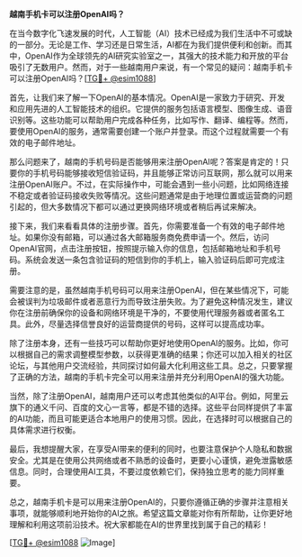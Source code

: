 **越南手机卡可以注册OpenAI吗？**

在当今数字化飞速发展的时代，人工智能（AI）技术已经成为我们生活中不可或缺的一部分。无论是工作、学习还是日常生活，AI都在为我们提供便利和创新。而其中，OpenAI作为全球领先的AI研究实验室之一，其强大的技术能力和开放的平台吸引了无数用户。然而，对于一些越南用户来说，有一个常见的疑问：越南手机卡可以注册OpenAI吗？[[TG💪+ @esim1088](https://t.me/s/esim1088)]

首先，让我们来了解一下OpenAI的基本情况。OpenAI是一家致力于研究、开发和应用先进的人工智能技术的组织。它提供的服务包括语言模型、图像生成、语音识别等。这些功能可以帮助用户完成各种任务，比如写作、翻译、编程等。然而，要使用OpenAI的服务，通常需要创建一个账户并登录。而这个过程就需要一个有效的电子邮件地址。

那么问题来了，越南的手机号码是否能够用来注册OpenAI呢？答案是肯定的！只要你的手机号码能够接收短信验证码，并且能够正常访问互联网，那么就可以用来注册OpenAI账户。不过，在实际操作中，可能会遇到一些小问题，比如网络连接不稳定或者验证码接收失败等情况。这些问题通常是由于地理位置或运营商的问题引起的，但大多数情况下都可以通过更换网络环境或者稍后再试来解决。

接下来，我们来看看具体的注册步骤。首先，你需要准备一个有效的电子邮件地址。如果你没有邮箱，可以通过各大邮箱服务商免费申请一个。然后，访问OpenAI官网，点击注册按钮，按照提示输入你的信息，包括邮箱地址和手机号码。系统会发送一条包含验证码的短信到你的手机上，输入验证码后即可完成注册。

需要注意的是，虽然越南手机号码可以用来注册OpenAI，但在某些情况下，可能会被误判为垃圾邮件或者恶意行为而导致注册失败。为了避免这种情况发生，建议你在注册前确保你的设备和网络环境是干净的，不要使用代理服务器或者匿名工具。此外，尽量选择信誉良好的运营商提供的号码，这样可以提高成功率。

除了注册本身，还有一些技巧可以帮助你更好地使用OpenAI的服务。比如，你可以根据自己的需求调整模型参数，以获得更准确的结果；你还可以加入相关的社区论坛，与其他用户交流经验，共同探讨如何最大化利用这些工具。总之，只要掌握了正确的方法，越南的手机卡完全可以用来注册并充分利用OpenAI的强大功能。

当然，除了注册OpenAI，越南用户还可以考虑其他类似的AI平台。例如，阿里云旗下的通义千问、百度的文心一言等，都是不错的选择。这些平台同样提供了丰富的AI功能，而且可能更适合本地用户的使用习惯。因此，在选择时可以根据自己的具体需求进行权衡。

最后，我想提醒大家，在享受AI带来的便利的同时，也要注意保护个人隐私和数据安全。尤其是在使用公共网络或者不熟悉的设备时，更要小心谨慎，避免泄露敏感信息。同时，合理使用AI工具，不要过度依赖它们，保持独立思考的能力同样重要。

总之，越南手机卡是可以用来注册OpenAI的，只要你遵循正确的步骤并注意相关事项，就能够顺利地开始你的AI之旅。希望这篇文章能对你有所帮助，让你更好地理解和利用这项前沿技术。祝大家都能在AI的世界里找到属于自己的精彩！

[[TG💪+ @esim1088](https://t.me/s/esim1088) ![Image](https://i.postimg.cc/4NQfJmqS/Snipaste-2025-05-13-00-14-12.png)]